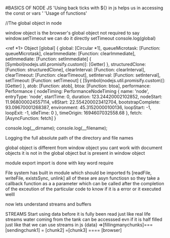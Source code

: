 #BASICS OF NODE JS
'Using back ticks with ${} in js helps us in accessing the const or vars ' 
'Usage of functions'


//The global object in node


 window object is the browser's global object
not required to say window.setTimeout
we can do it directly 
setTimeout
console.log(global)

<ref *1> Object [global] {
  global: [Circular *1],
  queueMicrotask: [Function: queueMicrotask],
  clearImmediate: [Function: clearImmediate],
  setImmediate: [Function: setImmediate] {
    [Symbol(nodejs.util.promisify.custom)]: [Getter]
  },
  structuredClone: [Function: structuredClone],
  clearInterval: [Function: clearInterval],
  clearTimeout: [Function: clearTimeout],
  setInterval: [Function: setInterval],
  setTimeout: [Function: setTimeout] {
    [Symbol(nodejs.util.promisify.custom)]: [Getter]
  },
  atob: [Function: atob],
  btoa: [Function: btoa],
  performance: Performance {
    nodeTiming: PerformanceNodeTiming {
      name: 'node',
      entryType: 'node',
      startTime: 0,
      duration: 123.24420002102852,
      nodeStart: 11.968000024557114,
      v8Start: 22.554200023412704,
      bootstrapComplete: 93.09670001268387,
      environment: 45.31520000100136,
      loopStart: -1,
      loopExit: -1,
      idleTime: 0
    },
    timeOrigin: 1694607032558.68
  },
  fetch: [AsyncFunction: fetch]
}

console.log(__dirname);
console.log(__filename);

Logging the full absolute path of the directory and file names 

global object is different from window object
you cant work with document objects
it is not in the global object
but is present in window object

module export import is done with key word require

File system has built in module which should be imported 
fs [readFile, writeFile, existsSync, unlink]
all of these are asyn functiosn so they take a callback function as a a parameter which can be called after the completion of the exceution of the particular code to know if it is a error or it executed welll 

now lets  understand streams and buffers

STREAMS
Start using data before it is fully been read
just like real life streams
water coming from the tank can be accesssed evn if it is half filled just like that we can use streams in js
{data} =>[fillingmanychunks]=== [sendingchunk1] = [chunk2] =[chunk3] ==== [browser]
